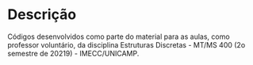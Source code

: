 # Descrição

Códigos desenvolvidos como parte do material para as aulas, como professor voluntário, da disciplina Estruturas Discretas - MT/MS 400 (2o semestre de 20219) - IMECC/UNICAMP.
